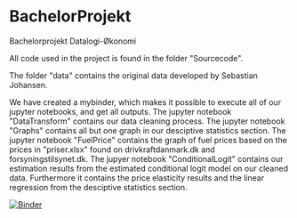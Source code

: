 # BachelorProjekt
Bachelorprojekt Datalogi-Økonomi

All code used in the project is found in the folder "Sourcecode". 

The folder "data" contains the original data developed by Sebastian Johansen. 

We have created a mybinder, which makes it possible to execute all of our jupyter notebooks, and get all outputs.
The jupyter notebook "DataTransform" contains our data cleaning process. 
The jupyter notebook "Graphs" contains all but one graph in our desciptive statistics section.
The jupyter notebook "FuelPrice" contains the graph of fuel prices based on the prices in "priser.xlsx" found on drivkraftdanmark.dk and forsyningstilsynet.dk.
The jupyer notebook "ConditionalLogit" contains our estimation results from the estimated conditional logit model on our cleaned data. Furthermore it contains the price elasticity results and the linear regression from the desciptive statistics section. 

[![Binder](https://mybinder.org/badge_logo.svg)](https://mybinder.org/v2/gh/fsharplasse/BachelorProjekt/HEAD)
